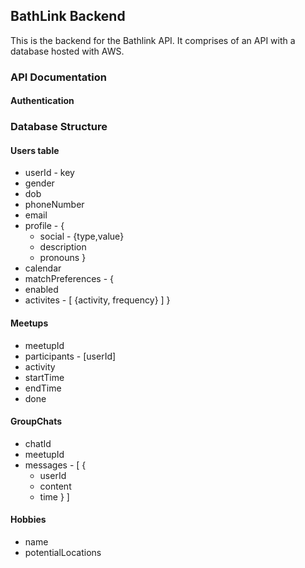 ## BathLink Backend

This is the backend for the Bathlink API. It comprises of an API with a database hosted with AWS.


### API Documentation

#### Authentication

### Database Structure

#### Users table
* userId - key
* gender
* dob
* phoneNumber
* email
* profile - {
  * social - {type,value}
  * description
  * pronouns
}
* calendar
* matchPreferences - {
* enabled
* activites - [
        {activity, frequency}
    ]
}


#### Meetups
* meetupId
* participants - [userId]
* activity
* startTime
* endTime
* done

#### GroupChats
* chatId
* meetupId
* messages - [
     {
  * userId
  * content
  * time
       }
   ]

#### Hobbies
* name
* potentialLocations


